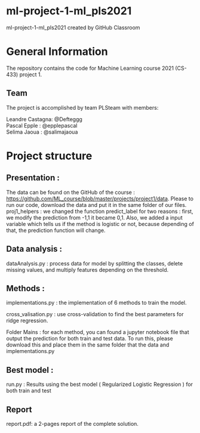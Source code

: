 # ml-project-1-ml_pls2021
ml-project-1-ml_pls2021 created by GitHub Classroom
# General Information
The repository contains the code for Machine Learning course 2021 (CS-433) project 1.
## Team
The project is accomplished by team PLSteam with members: 

Leandre Castagna: @Defteggg \
Pascal  Epple   : @epplepascal \
Selima  Jaoua   : @salimajaoua


# Project structure
## Presentation : 
The data can be found on the GitHub of the course : https://github.com/ML_course/blob/master/projects/project1/data. Please to run our code, download the data and put it in the same folder of our files. \
proj1_helpers : we changed the function predict_label for two reasons : first, we modify the prediction from  -1,1 it became 0,1. Also, we added a input variable which tells us if the method is logistic or not, because depending of that, the prediction function will change. 
## Data analysis : 
dataAnalysis.py : process data for model by splitting the classes, delete missing values, and multiply features depending on the threshold. 
## Methods : 
implementations.py  : the implementation of 6 methods to train the model. 

cross_valisation.py : use cross-validation to find the best parameters for ridge regression. 

Folder Mains        : for each method, you can found a jupyter notebook file that output the prediction for both train and test data. To run this, please download this and place them in the same folder that the data and implementations.py
## Best model : 
run.py   : Results using the best model ( Regularized Logistic Regression ) for both train and test 

## Report
report.pdf: a 2-pages report of the complete solution.
